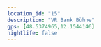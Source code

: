 ```yaml
---
location_id: "15"
description: "VR Bank Bühne"
gps: [48.5374965,12.1544146]
nightlife: false
---
```


